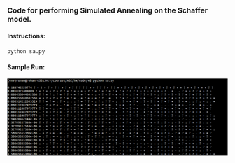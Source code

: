 ### Code for performing Simulated Annealing on the Schaffer model.

#### Instructions:

```
python sa.py
```

#### Sample Run:

![Sample Run](img/sample_run.png)